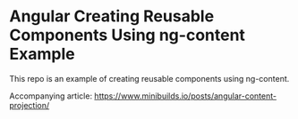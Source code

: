 # Angular Creating Reusable Components Using ng-content Example

This repo is an example of creating reusable components using ng-content.

Accompanying article: https://www.minibuilds.io/posts/angular-content-projection/